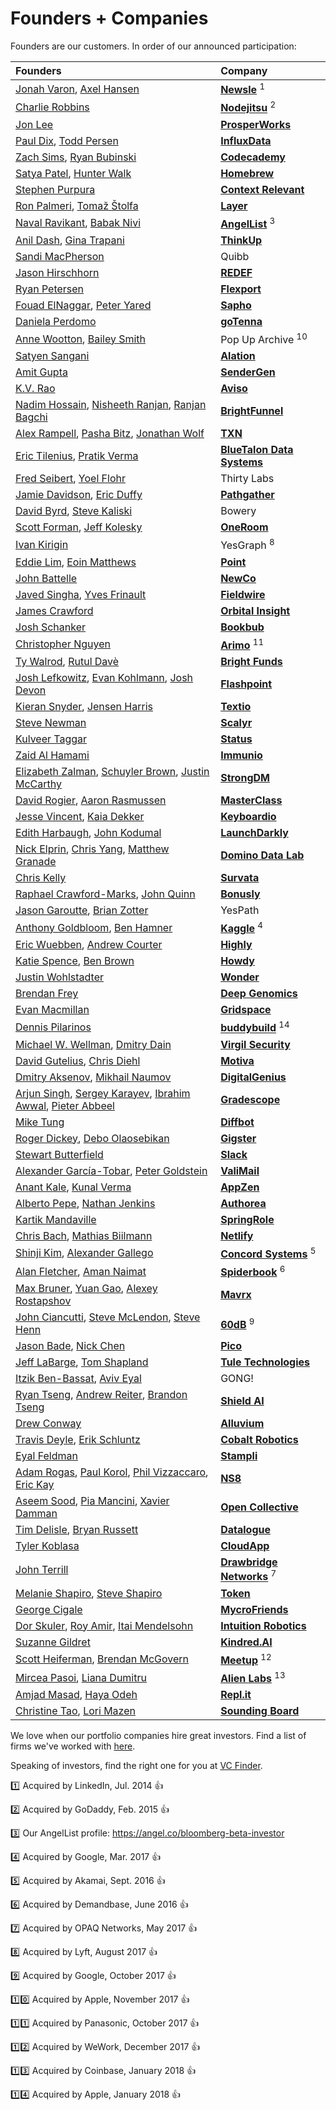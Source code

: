 Founders + Companies
========

Founders are our customers. In order of our announced participation:


|Founders | Company |
|:--------|:----------|
| [Jonah Varon](https://www.linkedin.com/in/jonahvaron), [Axel Hansen](https://www.linkedin.com/pub/axel-hansen/25/aa/7ab)  | **[Newsle](https://newsle.com/)** <sup>1</sup> |
| [Charlie Robbins](https://twitter.com/indexzero) | **[Nodejitsu](https://www.nodejitsu.com/)** <sup>2</sup> |
| [Jon Lee](https://www.linkedin.com/in/jonlee168) | **[ProsperWorks](https://www.prosperworks.com/)** |
| [Paul Dix](https://twitter.com/pauldix), [Todd Persen](https://www.linkedin.com/in/toddpersen) | **[InfluxData](http://influxdata.com/)** |
| [Zach Sims](https://twitter.com/zsims), [Ryan Bubinski](https://www.linkedin.com/in/ryanbubinski) | **[Codecademy](http://www.codecademy.com/)** | 
| [Satya Patel](https://twitter.com/satyap), [Hunter Walk](https://twitter.com/hunterwalk) | **[Homebrew](http://homebrew.co/)** | 
| [Stephen Purpura](https://www.linkedin.com/in/spurpura) | **[Context Relevant](http://www.contextrelevant.com/)** |
| [Ron Palmeri](https://twitter.com/RonP), [Tomaž Štolfa](https://twitter.com/tomazstolfa) | **[Layer](https://layer.com/)** | 
| [Naval Ravikant](https://twitter.com/naval), [Babak Nivi](https://www.linkedin.com/in/bnivi) | **[AngelList](https://angel.co/)** <sup>3</sup>| 
| [Anil Dash](http://dashes.com/anil/), [Gina Trapani](https://twitter.com/ginatrapani) | **[ThinkUp](https://www.thinkup.com/)** | 
| [Sandi MacPherson](http://quibb.com/sandimacpherson) | Quibb | 
| [Jason Hirschhorn](https://twitter.com/JasonHirschhorn) | **[REDEF](http://www.mediaredefined.com/)** | 
| [Ryan Petersen](https://twitter.com/typesfast) | **[Flexport](https://www.flexport.com/)** | 
| [Fouad ElNaggar](https://twitter.com/ThufirHawat), [Peter Yared](https://twitter.com/peteryared) | **[Sapho](http://www.sapho.com/)** | 
| [Daniela Perdomo](https://twitter.com/danielaperdomo) | **[goTenna](http://gotenna.com/)** |
| [Anne Wootton](https://twitter.com/annewootton), [Bailey Smith](https://www.linkedin.com/in/baileyrsmith) | Pop Up Archive <sup>10</sup>|
| [Satyen Sangani](https://www.linkedin.com/in/ssangani) | **[Alation](http://alation.com/)** |
| [Amit Gupta](https://www.linkedin.com/in/amitngupta) | **[SenderGen](http://www.sendergen.com/)** |
| [K.V. Rao](https://www.linkedin.com/pub/k-v-rao/0/48/517) | **[Aviso](http://www.aviso.com/)** |
| [Nadim Hossain](https://www.linkedin.com/in/nadimhossain), [Nisheeth Ranjan](https://www.linkedin.com/in/nranjan), [Ranjan Bagchi](https://www.linkedin.com/in/rbagchi) | **[BrightFunnel](http://www.brightfunnel.com/)** |
| [Alex Rampell](https://twitter.com/arampell), [Pasha Bitz](https://twitter.com/pashabitz), [Jonathan Wolf](https://www.linkedin.com/in/jwolf) | **[TXN](http://txn.com/)** |
| [Eric Tilenius](https://www.linkedin.com/in/tilenius), [Pratik Verma](https://www.linkedin.com/in/pratikrverma) | **[BlueTalon Data Systems](http://bluetalon.com/)** |
| [Fred Seibert](https://twitter.com/fredseibert), [Yoel Flohr](https://uk.linkedin.com/in/flohr) | Thirty Labs |
| [Jamie Davidson](https://www.linkedin.com/pub/jamie-davidson/32/451/85a), [Eric Duffy](https://www.linkedin.com/pub/eric-duffy/29/326/101) | **[Pathgather](http://www.pathgather.com/)** |
| [David Byrd](https://www.linkedin.com/in/davidmbyrd), [Steve Kaliski](https://www.linkedin.com/pub/steve-kaliski/10/a77/79) | Bowery |
| [Scott Forman](https://www.linkedin.com/in/scottforman), [Jeff Kolesky](https://www.linkedin.com/in/jeffkolesky) | **[OneRoom](http://www.joinoneroom.com/)** |
| [Ivan Kirigin](https://www.linkedin.com/in/kirigin) | YesGraph <sup>8</sup> |
| [Eddie Lim](https://www.linkedin.com/in/eddiedotlim), [Eoin Matthews](https://www.linkedin.com/pub/eoin-matthews/0/517/287) | **[Point](https://point.com/)** |
| [John Battelle](https://twitter.com/johnbattelle) | **[NewCo](http://newco.co/)** |
| [Javed Singha](https://www.linkedin.com/pub/javed-singha/5/826/1a7), [Yves Frinault](https://www.linkedin.com/in/yvesfrinault) | **[Fieldwire](http://www.fieldwire.com/)** |
| [James Crawford](https://www.linkedin.com/in/jmcrawfordjr) | **[Orbital Insight](http://orbitalinsight.com/)** |
| [Josh Schanker](https://www.linkedin.com/in/joshschanker) | **[Bookbub](https://www.bookbub.com/home/)** |
| [Christopher Nguyen](https://twitter.com/pentagoniac) | **[Arimo](http://arimo.com/)** <sup>11</sup>|
| [Ty Walrod](https://twitter.com/tywalrod), [Rutul Davè](https://twitter.com/letsfixtheworld) | **[Bright Funds](https://www.brightfunds.org/)** |
| [Josh Lefkowitz](http://www.flashpoint-intel.com/about-us/leadership/), [Evan Kohlmann](https://twitter.com/IntelTweet), [Josh Devon](http://www.flashpoint-intel.com/about-us/leadership/) | **[Flashpoint](http://www.flashpoint-intel.com/)** |
| [Kieran Snyder](https://twitter.com/kieransnyder), [Jensen Harris](https://www.linkedin.com/in/jensenharris) |  **[Textio](https://textio.com/)** |
| [Steve Newman](https://www.linkedin.com/pub/steve-newman/31/a35/1a2) | **[Scalyr](https://www.scalyr.com/)** |
| [Kulveer Taggar](https://twitter.com/kul) | **[Status](http://trystatus.com/)** |
| [Zaid Al Hamami](https://www.linkedin.com/pub/zaid-al-hamami/2/83/211) | **[Immunio](http://immun.io/)** |
| [Elizabeth Zalman](https://www.linkedin.com/in/elizabethzalman), [Schuyler Brown](https://www.linkedin.com/in/brownschuyler), [Justin McCarthy](https://www.linkedin.com/in/justinmccarthy) | **[StrongDM](http://www.strongdm.com/)** |
| [David Rogier](https://www.linkedin.com/in/drogier), [Aaron Rasmussen](http://aaronrasmussen.com/) | **[MasterClass](http://masterclass.com/)** | 
| [Jesse Vincent](https://twitter.com/obra), [Kaia Dekker](https://twitter.com/quince) | **[Keyboardio](http://keyboard.io/)** |
| [Edith Harbaugh](https://www.linkedin.com/in/edithharbaugh), [John Kodumal](https://www.linkedin.com/in/jkodumal) | **[LaunchDarkly](http://launchdarkly.com/)** |
| [Nick Elprin](https://www.linkedin.com/pub/nick-elprin/38/a0/b3), [Chris Yang](https://www.linkedin.com/pub/christopher-yang/58/9a6/a62), [Matthew Granade](https://www.linkedin.com/pub/matthew-granade/0/188/837) | **[Domino Data Lab](https://www.dominodatalab.com/)** |
| [Chris Kelly](https://www.linkedin.com/in/christopherkelly) | **[Survata](https://www.survata.com/)** |
| [Raphael Crawford-Marks](https://twitter.com/raphaelcm), [John Quinn](https://www.linkedin.com/in/johndquinn) | **[Bonusly](https://bonus.ly/)** |
| [Jason Garoutte](https://www.linkedin.com/in/garoutte), [Brian Zotter](https://www.linkedin.com/in/zotterb) | YesPath |
| [Anthony Goldbloom](https://www.linkedin.com/in/anthonygoldbloom), [Ben Hamner](https://www.kaggle.com/benhamner) | **[Kaggle](https://www.kaggle.com/)** <sup>4</sup> |
| [Eric Wuebben](https://twitter.com/wuebben), [Andrew Courter](https://twitter.com/covrter) | **[Highly](https://www.highly.co)** |
| [Katie Spence](https://twitter.com/spenceke), [Ben Brown](https://twitter.com/benbrown) | **[Howdy](http://howdy.ai/)** |
| [Justin Wohlstadter](https://twitter.com/justpw)| **[Wonder](https://askwonder.com/)** |
| [Brendan Frey](https://en.wikipedia.org/wiki/Brendan_Frey)| **[Deep Genomics](http://www.deepgenomics.com/)** |
| [Evan Macmillan](https://twitter.com/djmrevan) | **[Gridspace](https://www.gridspace.com)** |
| [Dennis Pilarinos](https://twitter.com/dennispilarinos) | **[buddybuild](https://www.buddybuild.com/)** <sup>14</sup>|
| [Michael W. Wellman](https://www.linkedin.com/in/mwellman), [Dmitry Dain](https://www.linkedin.com/in/dmitrydain)| **[Virgil Security](http://www.virgilsecurity.com/)** |
| [David Gutelius](https://twitter.com/gutelius), [Chris Diehl](https://twitter.com/chrisdiehl) | **[Motiva](https://www.motiva.ai/)** |
| [Dmitry Aksenov](https://uk.linkedin.com/in/dmitryaksenov), [Mikhail Naumov](https://www.linkedin.com/in/mikhailnaumov)| **[DigitalGenius](http://www.digitalgenius.com/)** |
| [Arjun Singh](https://www.linkedin.com/in/arjun-singh-629216105), [Sergey Karayev](https://www.linkedin.com/in/sergeykarayev), [Ibrahim Awwal](https://www.linkedin.com/in/ibrahim-awwal-28b43a3a), [Pieter Abbeel](https://www.linkedin.com/in/pieter-abbeel-34a10a3)| **[Gradescope](https://gradescope.com/)** |
| [Mike Tung](https://www.linkedin.com/in/miketung) | **[Diffbot](http://www.diffbot.com/)** |
| [Roger Dickey](https://www.linkedin.com/in/rogerdickey), [Debo Olaosebikan](https://www.linkedin.com/in/dolaoseb) | **[Gigster](https://gigster.com/)** |
| [Stewart Butterfield](https://twitter.com/stewart) | **[Slack](https://slack.com/)** |
| [Alexander García-Tobar](https://www.linkedin.com/in/alexgarciatobar), [Peter Goldstein](https://www.linkedin.com/in/petergoldstein) | **[ValiMail](http://www.valimail.com/)** |
| [Anant Kale](https://www.linkedin.com/in/anantkale), [Kunal Verma](https://www.linkedin.com/in/kunalv) | **[AppZen](http://www.appzen.com/)** |
| [Alberto Pepe](https://www.linkedin.com/in/albertopepe), [Nathan Jenkins](https://twitter.com/nathanjenkins12) | **[Authorea](https://www.authorea.com)** |
| [Kartik Mandaville](https://www.linkedin.com/in/kar2905)  | **[SpringRole](https://springrole.com)** |
| [Chris Bach](https://twitter.com/chr_bach), [Mathias Biilmann](http://mathias-biilmann.net/about) | **[Netlify](https://www.netlify.com/)** |
| [Shinji Kim](https://www.linkedin.com/in/shinjikim), [Alexander Gallego](https://www.linkedin.com/in/alexandergallego)  | **[Concord Systems](http://concord.io/)** <sup>5</sup> |
| [Alan Fletcher](https://www.linkedin.com/in/alan-fletcher-6161241), [Aman Naimat](https://www.linkedin.com/in/amannaimat)  | **[Spiderbook](http://spiderbook.com/)** <sup>6</sup> |
| [Max Bruner](https://www.linkedin.com/in/maxbruner), [Yuan Gao](https://www.linkedin.com/in/yuan-gao-30027060), [Alexey Rostapshov](https://www.linkedin.com/in/arostaps)  | **[Mavrx](https://www.mavrx.co/)**
| [John Ciancutti](https://twitter.com/johnciancutti), [Steve McLendon](https://twitter.com/stevemclendon), [Steve Henn](https://twitter.com/HennsEggs) | **[60dB](https://60db.co/)** <sup>9</sup> |
| [Jason Bade](https://www.linkedin.com/in/jasonbade), [Nick Chen](https://www.linkedin.com/in/nicholasychen)  | **[Pico](https://hellopico.io/)** |
| [Jeff LaBarge](https://www.linkedin.com/in/jefflabarge), [Tom Shapland](https://www.linkedin.com/in/tom-shapland-b4494212)  | **[Tule Technologies](https://www.tuletechnologies.com/)** |
| [Itzik Ben-Bassat](https://twitter.com/ibenbassat), [Aviv Eyal](https://twitter.com/avive)  | GONG!|
| [Ryan Tseng](https://www.linkedin.com/in/ryantseng), [Andrew Reiter](https://www.linkedin.com/in/andrewreiter), [Brandon Tseng](https://www.linkedin.com/in/brandontseng)  | **[Shield AI](http://shield.ai/)**
| [Drew Conway](https://www.linkedin.com/in/drew-conway-13b5b013) | **[Alluvium](http://www.alluvium.io)**
| [Travis Deyle](http://www.travisdeyle.com/), [Erik Schluntz](http://www.erikschluntz.com/portfolio/)| **[Cobalt Robotics](http://www.cobaltrobotics.com/)**
| [Eyal Feldman](https://www.linkedin.com/in/feldmaneyal) | **[Stampli](https://www.stampli.com)**
| [Adam Rogas](https://www.linkedin.com/in/adamrogas/), [Paul Korol](https://www.linkedin.com/in/paulkorol/), [Phil Vizzaccaro](https://www.linkedin.com/in/phil-vizzaccaro-5694b28/), [Eric Kay](https://www.linkedin.com/in/erickaylaw/)| **[NS8](https://www.ns8.com/)** |
| [Aseem Sood](https://www.linkedin.com/in/aseems/), [Pia Mancini](https://twitter.com/piamancini), [Xavier Damman](https://twitter.com/xdamman) | **[Open Collective](https://opencollective.com/)** |
| [Tim Delisle](https://www.linkedin.com/in/tim-delisle-61357263/), [Bryan Russett](https://www.linkedin.com/in/bryanrussett/) | **[Datalogue](https://www.datalogue.io/)** |
| [Tyler Koblasa](https://www.linkedin.com/in/tylerkoblasa/)| **[CloudApp](https://my.cl.ly/register)** |
| [John Terrill](https://www.linkedin.com/in/johnterrill)  | **[Drawbridge Networks](https://drawbridgenetworks.com/)** <sup>7</sup> |
| [Melanie Shapiro](https://www.linkedin.com/in/melshapiro), [Steve Shapiro](https://www.linkedin.com/in/shapirosteve/)| **[Token](https://tokenize.com/)** |
| [George Cigale](https://www.linkedin.com/in/gcigale)| **[MycroFriends](https://www.mycrofriends.com/)** |
| [Dor Skuler](https://www.linkedin.com/in/dorskuler/), [Roy Amir](https://www.linkedin.com/in/roy-amir-297b18/), [Itai Mendelsohn](https://www.linkedin.com/in/itai-mendelsohn-69347a1/?ppe=1)| **[Intuition Robotics](http://www.intuitionrobotics.com)** |  
| [Suzanne Gildret](https://www.linkedin.com/in/suzannegildert/)| **[Kindred.AI](https://www.kindred.ai/)** |
| [Scott Heiferman](https://www.linkedin.com/in/sheif), [Brendan McGovern](https://www.linkedin.com/in/brendan-mcgovern-a49a142)| **[Meetup](http://www.meetup.com)** <sup>12</sup>| 
| [Mircea Pasoi](https://www.linkedin.com/in/mirceapasoi), [Liana Dumitru](https://www.linkedin.com/in/lianadumitru/)| **[Alien Labs](https://memo.ai/)** <sup>13</sup>| 
| [Amjad Masad](https://www.linkedin.com/in/amjadmasad), [Haya Odeh](https://www.linkedin.com/in/haya-odeh-b0725928/)| **[Repl.it](https://repl.it/)** | 
| [Christine Tao](https://www.linkedin.com/in/christineptao/), [Lori Mazen](https://www.linkedin.com/in/lorimazan/)| **[Sounding Board](https://www.soundingboardinc.com/)** | 


We love when our portfolio companies hire great investors. Find a list of firms we've worked with [here](https://www.crunchbase.com/organization/bloomberg-beta/insights/co-investors).

Speaking of investors, find the right one for you at [VC Finder](https://tiny.cc/vcfinder).

:one: Acquired by LinkedIn, Jul. 2014 :thumbsup:

:two: Acquired by GoDaddy, Feb. 2015 :thumbsup:

:three: Our AngelList profile: https://angel.co/bloomberg-beta-investor

:four: Acquired by Google, Mar. 2017 :thumbsup:

:five: Acquired by Akamai, Sept. 2016 :thumbsup:

:six: Acquired by Demandbase, June 2016 :thumbsup:

:seven: Acquired by OPAQ Networks, May 2017 :thumbsup:

:eight: Acquired by Lyft, August 2017 :thumbsup:

:nine: Acquired by Google, October 2017 :thumbsup:

:one::zero: Acquired by Apple, November 2017 :thumbsup:

:one::one: Acquired by Panasonic, October 2017 :thumbsup:

:one::two: Acquired by WeWork, December 2017 :thumbsup:

:one::three: Acquired by Coinbase, January 2018 :thumbsup:

:one::four: Acquired by Apple, January 2018 :thumbsup:
